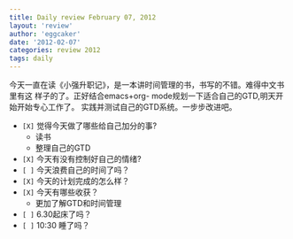 ```yaml
---
title: Daily review February 07, 2012 
layout: 'review'
author: 'eggcaker'
date: '2012-02-07'
categories: review 2012
tags: daily
---
```



今天一直在读《小强升职记》，是一本讲时间管理的书，书写的不错。难得中文书里有这 样子的了。正好结合emacs+org-
mode规划一下适合自己的GTD,明天开始开始专心工作了。 实践并测试自己的GTD系统。一步步改进吧。

  * `[X]` 觉得今天做了哪些给自己加分的事? 
    * 读书 
    * 整理自己的GTD 
  * `[X]` 今天有没有控制好自己的情绪? 
  * `[ ]` 今天浪费自己的时间了吗？ 
  * `[X]` 今天的计划完成的怎么样？ 
  * `[X]` 今天有哪些收获？ 
    * 更加了解GTD和时间管理 
  * `[ ]` 6.30起床了吗？ 
  * `[ ]` 10:30 睡了吗？ 

